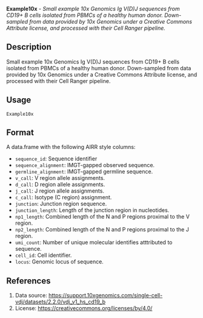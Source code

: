**Example10x** - *Small example 10x Genomics Ig V(D)J sequences from CD19+ B cells isolated from PBMCs of a healthy 
human donor. Down-sampled from data provided by 10x Genomics under a Creative Commons Attribute license,
and processed with their Cell Ranger pipeline.*

Description
--------------------

Small example 10x Genomics Ig V(D)J sequences from CD19+ B cells isolated from PBMCs of a healthy 
human donor. Down-sampled from data provided by 10x Genomics under a Creative Commons Attribute license,
and processed with their Cell Ranger pipeline.


Usage
--------------------
```
Example10x
```




Format
-------------------

A data.frame with the following AIRR style columns:

+ `sequence_id`:                Sequence identifier
+ `sequence_alignment`:         IMGT-gapped observed sequence.
+ `germline_alignment`:         IMGT-gapped germline sequence.
+ `v_call`:                     V region allele assignments.
+ `d_call`:                     D region allele assignments.
+ `j_call`:                     J region allele assignments.
+ `c_call`:                     Isotype (C region) assignment.
+ `junction`:                   Junction region sequence.
+ `junction_length`:            Length of the junction region in nucleotides.
+ `np1_length`:                 Combined length of the N and P regions proximal
to the V region.
+ `np2_length`:                 Combined length of the N and P regions proximal
to the J region.
+ `umi_count`:                  Number of unique molecular identifies atttributed to sequence.
+ `cell_id`:                    Cell identifier.
+ `locus`:                      Genomic locus of sequence.



References
-------------------


1. Data source: https://support.10xgenomics.com/single-cell-vdj/datasets/2.2.0/vdj_v1_hs_cd19_b
1. License: https://creativecommons.org/licenses/by/4.0/










